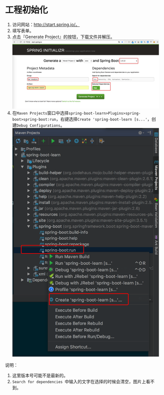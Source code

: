 # 工程初始化
1. 访问网站：http://start.spring.io/。
2. 填写表单。
3. 点击『Generate Project』的按钮，下载文件并解压。
![](./imgs/project-init.png)
4. 在`Maven Projects`窗口中选择`spring-boot-learn>Plugins>spring-boot>spring-boot:run`，右键选择`Create 'spring-boot-learn [s...'`，创建`Debug Configurations`。
![](./imgs/create_mvn_run.png)

说明：
1. 这里版本号可能不是最新的。
2. `Search for dependencies `中输入的文字在选择的时候会清空，图片上看不到。

